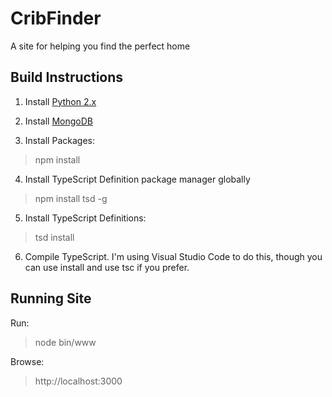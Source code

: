 # CribFinder
A site for helping you find the perfect home

## Build Instructions
1. Install [Python 2.x](https://www.python.org/downloads/)

2. Install [MongoDB](https://www.mongodb.org/downloads)

3. Install Packages:
> npm install

4. Install TypeScript Definition package manager globally
> npm install tsd -g

5. Install TypeScript Definitions:
> tsd install

6. Compile TypeScript. I'm using Visual Studio Code to do this, though you can use install and use tsc if you prefer.

## Running Site
Run:
> node bin/www

Browse:
> http://localhost:3000

